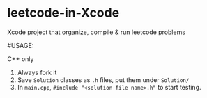 leetcode-in-Xcode
=================

Xcode project that organize, compile &amp; run leetcode problems

#USAGE:

C++ only

1. Always fork it
2. Save ```Solution``` classes as ```.h``` files, put them under ```Solution/```
3. In ```main.cpp```, ```#include "<solution file name>.h"``` to start testing.
